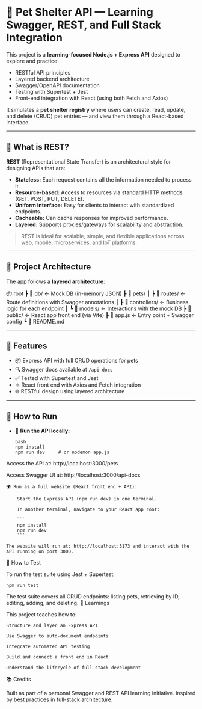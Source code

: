 # 🐾 Pet Shelter API — Learning Swagger, REST, and Full Stack Integration

This project is a **learning-focused Node.js + Express API** designed to explore and practice:
- RESTful API principles
- Layered backend architecture
- Swagger/OpenAPI documentation
- Testing with Supertest + Jest
- Front-end integration with React (using both Fetch and Axios)

It simulates a **pet shelter registry** where users can create, read, update, and delete (CRUD) pet entries — and view them through a React-based interface.

---

## 📘 What is REST?

**REST** (Representational State Transfer) is an architectural style for designing APIs that are:

- **Stateless:** Each request contains all the information needed to process it.
- **Resource-based:** Access to resources via standard HTTP methods (GET, POST, PUT, DELETE).
- **Uniform interface:** Easy for clients to interact with standardized endpoints.
- **Cacheable:** Can cache responses for improved performance.
- **Layered:** Supports proxies/gateways for scalability and abstraction.

> REST is ideal for scalable, simple, and flexible applications across web, mobile, microservices, and IoT platforms.

---

## 🧱 Project Architecture

The app follows a **layered architecture**:

📦 root
┣ 📂 db/ ← Mock DB (in-memory JSON)
┣ 📂 pets/
┃ ┣ 📂 routes/ ← Route definitions with Swagger annotations
┃ ┣ 📂 controllers/ ← Business logic for each endpoint
┃ ┗ 📂 models/ ← Interactions with the mock DB
┣ 📂 public/ ← React app front end (via Vite)
┣ 📜 app.js ← Entry point + Swagger config
┗ 📜 README.md


---

## 🔬 Features

- 📦 Express API with full CRUD operations for pets
- 🔍 Swagger docs available at `/api-docs`
- ✅ Tested with Supertest and Jest
- ⚛️ React front end with Axios and Fetch integration
- 🌐 RESTful design using layered architecture

---

## 🚀 How to Run

- 🧪 **Run the API locally:**

  ```
  bash
  npm install
  npm run dev     # or nodemon app.js
  ```

Access the API at: http://localhost:3000/pets

Access Swagger UI at: http://localhost:3000/api-docs

    🌍 Run as a full website (React front end + API):

        Start the Express API (npm run dev) in one terminal.

        In another terminal, navigate to your React app root:

        ```
        npm install
        npm run dev
        ```

    The website will run at: http://localhost:5173 and interact with the API running on port 3000.

🧪 How to Test

To run the test suite using Jest + Supertest:

```npm run test```

The test suite covers all CRUD endpoints: listing pets, retrieving by ID, editing, adding, and deleting.
📖 Learnings

This project teaches how to:

    Structure and layer an Express API

    Use Swagger to auto-document endpoints

    Integrate automated API testing

    Build and connect a front end in React

    Understand the lifecycle of full-stack development

📚 Credits

Built as part of a personal Swagger and REST API learning initiative. Inspired by best practices in full-stack architecture.